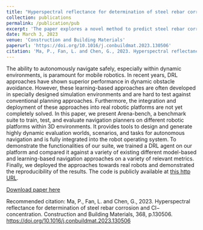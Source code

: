 ```yaml
---
title: "Hyperspectral reflectance for determination of steel rebar corrosion and Cl− concentration"
collection: publications
permalink: /publication/pub
excerpt: 'The paper explores a novel method to predict steel rebar corrosion and chloride ion (Cl⁻) concentration in reinforced concrete structures using hyperspectral reflectance analysis. By correlating the reflectance intensity at a specific wavelength (2258 nm) with chloride content and corrosion probability.'
date: March 3, 2023
venue: 'Construction and Building Materials'
paperurl: 'https://doi.org/10.1016/j.conbuildmat.2023.130506'
citation: 'Ma, P., Fan, L. and Chen, G., 2023. Hyperspectral reflectance for determination of steel rebar corrosion and Cl− concentration. Construction and Building Materials, 368, p.130506.'
---
```

The ability to autonomously navigate safely, especially within dynamic environments, is paramount for mobile robotics. In recent years, DRL approaches have shown superior performance in dynamic obstacle avoidance. However, these learning-based approaches are often developed in specially designed simulation environments and are hard to test against conventional planning approaches. Furthermore, the integration and deployment of these approaches into real robotic platforms are not yet completely solved. In this paper, we present Arena-bench, a benchmark suite to train, test, and evaluate navigation planners on different robotic platforms within 3D environments. It provides tools to design and generate highly dynamic evaluation worlds, scenarios, and tasks for autonomous navigation and is fully integrated into the robot operating system. To demonstrate the functionalities of our suite, we trained a DRL agent on our platform and compared it against a variety of existing different model-based and learning-based navigation approaches on a variety of relevant metrics. Finally, we deployed the approaches towards real robots and demonstrated the reproducibility of the results. The code is publicly available at [this http URL](https://github.com/ignc-research/arena-bench).

[Download paper here](https://arxiv.org/abs/2206.05728)

Recommended citation: Ma, P., Fan, L. and Chen, G., 2023. Hyperspectral reflectance for determination of steel rebar corrosion and Cl− concentration. Construction and Building Materials, 368, p.130506. https://doi.org/10.1016/j.conbuildmat.2023.130506
